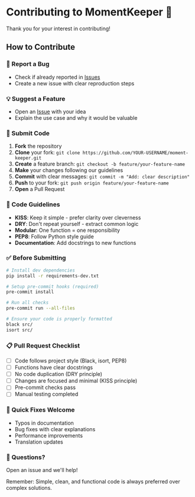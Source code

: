 # Contributing to MomentKeeper 🦖

Thank you for your interest in contributing!

## How to Contribute

### 🐛 Report a Bug
- Check if already reported in [Issues](https://github.com/fdayde/moment-keeper/issues)
- Create a new issue with clear reproduction steps

### 💡 Suggest a Feature
- Open an [Issue](https://github.com/fdayde/moment-keeper/issues/new) with your idea
- Explain the use case and why it would be valuable

### 📝 Submit Code

1. **Fork** the repository
2. **Clone** your fork: `git clone https://github.com/YOUR-USERNAME/moment-keeper.git`
3. **Create** a feature branch: `git checkout -b feature/your-feature-name`
4. **Make** your changes following our guidelines
5. **Commit** with clear messages: `git commit -m "Add: clear description"`
6. **Push** to your fork: `git push origin feature/your-feature-name`
7. **Open** a Pull Request

### 🎯 Code Guidelines

- **KISS**: Keep it simple - prefer clarity over cleverness
- **DRY**: Don't repeat yourself - extract common logic
- **Modular**: One function = one responsibility
- **PEP8**: Follow Python style guide
- **Documentation**: Add docstrings to new functions

### ✅ Before Submitting

```bash
# Install dev dependencies
pip install -r requirements-dev.txt

# Setup pre-commit hooks (required)
pre-commit install

# Run all checks
pre-commit run --all-files

# Ensure your code is properly formatted
black src/
isort src/
```

### 📋 Pull Request Checklist

- [ ] Code follows project style (Black, isort, PEP8)  
- [ ] Functions have clear docstrings  
- [ ] No code duplication (DRY principle)  
- [ ] Changes are focused and minimal (KISS principle)  
- [ ] Pre-commit checks pass  
- [ ] Manual testing completed  

### 🚀 Quick Fixes Welcome

- Typos in documentation
- Bug fixes with clear explanations
- Performance improvements
- Translation updates

### 💬 Questions?
Open an issue and we'll help!

Remember: Simple, clean, and functional code is always preferred over complex solutions.
